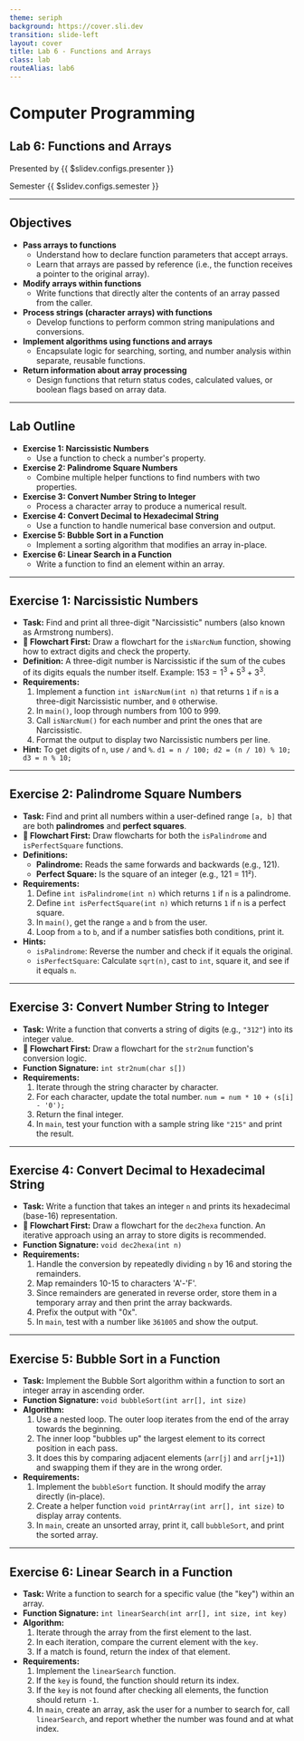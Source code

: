 ```yaml
---
theme: seriph
background: https://cover.sli.dev
transition: slide-left
layout: cover
title: Lab 6 - Functions and Arrays
class: lab
routeAlias: lab6
---
```


# Computer Programming
## Lab 6: Functions and Arrays

Presented by {{ $slidev.configs.presenter }}

Semester {{ $slidev.configs.semester }}

---

## Objectives

*   **Pass arrays to functions**
    *   Understand how to declare function parameters that accept arrays.
    *   Learn that arrays are passed by reference (i.e., the function receives a pointer to the original array).
*   **Modify arrays within functions**
    *   Write functions that directly alter the contents of an array passed from the caller.
*   **Process strings (character arrays) with functions**
    *   Develop functions to perform common string manipulations and conversions.
*   **Implement algorithms using functions and arrays**
    *   Encapsulate logic for searching, sorting, and number analysis within separate, reusable functions.
*   **Return information about array processing**
    *   Design functions that return status codes, calculated values, or boolean flags based on array data.

---

## Lab Outline

*   **Exercise 1: Narcissistic Numbers**
    *   Use a function to check a number's property.
*   **Exercise 2: Palindrome Square Numbers**
    *   Combine multiple helper functions to find numbers with two properties.
*   **Exercise 3: Convert Number String to Integer**
    *   Process a character array to produce a numerical result.
*   **Exercise 4: Convert Decimal to Hexadecimal String**
    *   Use a function to handle numerical base conversion and output.
*   **Exercise 5: Bubble Sort in a Function**
    *   Implement a sorting algorithm that modifies an array in-place.
*   **Exercise 6: Linear Search in a Function**
    *   Write a function to find an element within an array.

---

## Exercise 1: Narcissistic Numbers

*   **Task:** Find and print all three-digit "Narcissistic" numbers (also known as Armstrong numbers).
*   **📝 Flowchart First:** Draw a flowchart for the `isNarcNum` function, showing how to extract digits and check the property.
*   **Definition:** A three-digit number is Narcissistic if the sum of the cubes of its digits equals the number itself. Example: $153 = 1^3 + 5^3 + 3^3$.
*   **Requirements:**
    1.  Implement a function `int isNarcNum(int n)` that returns `1` if `n` is a three-digit Narcissistic number, and `0` otherwise.
    2.  In `main()`, loop through numbers from 100 to 999.
    3.  Call `isNarcNum()` for each number and print the ones that are Narcissistic.
    4.  Format the output to display two Narcissistic numbers per line.
*   **Hint:** To get digits of `n`, use `/` and `%`. `d1 = n / 100; d2 = (n / 10) % 10; d3 = n % 10;`

---

## Exercise 2: Palindrome Square Numbers

*   **Task:** Find and print all numbers within a user-defined range `[a, b]` that are both **palindromes** and **perfect squares**.
*   **📝 Flowchart First:** Draw flowcharts for both the `isPalindrome` and `isPerfectSquare` functions.
*   **Definitions:**
    *   **Palindrome:** Reads the same forwards and backwards (e.g., 121).
    *   **Perfect Square:** Is the square of an integer (e.g., 121 = 11²).
*   **Requirements:**
    1.  Define `int isPalindrome(int n)` which returns `1` if `n` is a palindrome.
    2.  Define `int isPerfectSquare(int n)` which returns `1` if `n` is a perfect square.
    3.  In `main()`, get the range `a` and `b` from the user.
    4.  Loop from `a` to `b`, and if a number satisfies both conditions, print it.
*   **Hints:**
    *   `isPalindrome`: Reverse the number and check if it equals the original.
    *   `isPerfectSquare`: Calculate `sqrt(n)`, cast to `int`, square it, and see if it equals `n`.

---

## Exercise 3: Convert Number String to Integer

*   **Task:** Write a function that converts a string of digits (e.g., `"312"`) into its integer value.
*   **📝 Flowchart First:** Draw a flowchart for the `str2num` function's conversion logic.
*   **Function Signature:** `int str2num(char s[])`
*   **Requirements:**
    1.  Iterate through the string character by character.
    2.  For each character, update the total number. `num = num * 10 + (s[i] - '0');`
    3.  Return the final integer.
    4.  In `main`, test your function with a sample string like `"215"` and print the result.

---

## Exercise 4: Convert Decimal to Hexadecimal String

*   **Task:** Write a function that takes an integer `n` and prints its hexadecimal (base-16) representation.
*   **📝 Flowchart First:** Draw a flowchart for the `dec2hexa` function. An iterative approach using an array to store digits is recommended.
*   **Function Signature:** `void dec2hexa(int n)`
*   **Requirements:**
    1.  Handle the conversion by repeatedly dividing `n` by 16 and storing the remainders.
    2.  Map remainders 10-15 to characters 'A'-'F'.
    3.  Since remainders are generated in reverse order, store them in a temporary array and then print the array backwards.
    4.  Prefix the output with "0x".
    5.  In `main`, test with a number like `361005` and show the output.

---

## Exercise 5: Bubble Sort in a Function

*   **Task:** Implement the Bubble Sort algorithm within a function to sort an integer array in ascending order.
*   **Function Signature:** `void bubbleSort(int arr[], int size)`
*   **Algorithm:**
    1.  Use a nested loop. The outer loop iterates from the end of the array towards the beginning.
    2.  The inner loop "bubbles up" the largest element to its correct position in each pass.
    3.  It does this by comparing adjacent elements (`arr[j]` and `arr[j+1]`) and swapping them if they are in the wrong order.
*   **Requirements:**
    1.  Implement the `bubbleSort` function. It should modify the array directly (in-place).
    2.  Create a helper function `void printArray(int arr[], int size)` to display array contents.
    3.  In `main`, create an unsorted array, print it, call `bubbleSort`, and print the sorted array.

---

## Exercise 6: Linear Search in a Function

*   **Task:** Write a function to search for a specific value (the "key") within an array.
*   **Function Signature:** `int linearSearch(int arr[], int size, int key)`
*   **Algorithm:**
    1.  Iterate through the array from the first element to the last.
    2.  In each iteration, compare the current element with the `key`.
    3.  If a match is found, return the index of that element.
*   **Requirements:**
    1.  Implement the `linearSearch` function.
    2.  If the `key` is found, the function should return its index.
    3.  If the `key` is not found after checking all elements, the function should return `-1`.
    4.  In `main`, create an array, ask the user for a number to search for, call `linearSearch`, and report whether the number was found and at what index.


<div style="position:fixed;bottom:0;right:20px;padding-bottom:30px">
<Link to="/labs/lab-1#assessment-criteria" title="Go to Assessment Rubric 📝"/>
</div>